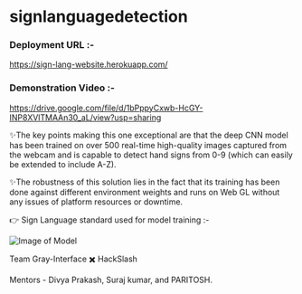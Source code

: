 # signlanguagedetection
### Deployment URL :-
https://sign-lang-website.herokuapp.com/

### Demonstration Video :-
https://drive.google.com/file/d/1bPppyCxwb-HcGY-INP8XVlTMAAn30_aL/view?usp=sharing

✨The key points making this one exceptional are that the deep CNN model has been trained on over 500 real-time high-quality images captured from the webcam and is capable to detect hand signs from 0-9 (which can easily be extended to include A-Z). 

✨The robustness of this solution lies in the fact that its training has been done against different environment weights and runs on Web GL without any issues of platform resources or downtime.

:point_right: Sign Language standard used for model training :-

![Image of Model](https://github.com/hackslash-nitp/signlanguagedetection/blob/main/hand-sign-language-numbers-collection-260nw-1280130250.jpg)

Team Gray-Interface :heavy_multiplication_x: HackSlash

Mentors -  Divya Prakash, Suraj kumar, and PARITOSH.
